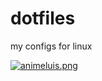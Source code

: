 # dotfiles
my configs for linux 


[![animeluis.png](https://i.postimg.cc/rs6X8KHN/animeluis.png)](https://postimg.cc/LYV0D62J)
